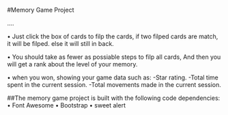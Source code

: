 ﻿ #Memory Game Project

....


• Just click the box of cards to filp the cards, if two filped cards are match, it will be filped. else it will still in back.

• You should take as fewer as possiable steps to filp all cards, And then you will get a rank about the level of your memory.

• when you won, showing your game data such as:
-Star rating.
-Total time spent in the current session.
-Total movements made in the current session.

##The memory game project is built with the following code dependencies:
•	Font Awesome
•	Bootstrap
•	sweet alert
